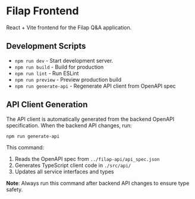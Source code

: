 # Filap Frontend

React + Vite frontend for the Filap Q&A application.

## Development Scripts

- `npm run dev` - Start development server.
- `npm run build` - Build for production
- `npm run lint` - Run ESLint
- `npm run preview` - Preview production build
- `npm run generate-api` - Regenerate API client from OpenAPI spec

## API Client Generation

The API client is automatically generated from the backend OpenAPI specification. When the backend API changes, run:

```bash
npm run generate-api
```

This command:

1. Reads the OpenAPI spec from `../filap-api/api_spec.json`
2. Generates TypeScript client code in `./src/api/`
3. Updates all service interfaces and types

**Note**: Always run this command after backend API changes to ensure type safety.
